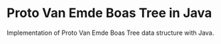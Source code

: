 # Proto Van Emde Boas Tree in Java
Implementation of Proto Van Emde Boas Tree data structure with Java.
